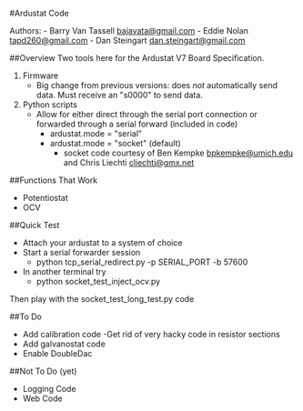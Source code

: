 #Ardustat Code

Authors:
	- Barry Van Tassell <bajavata@gmail.com>
	- Eddie Nolan <tapd260@gmail.com>
	- Dan Steingart <dan.steingart@gmail.com>
	

##Overview
Two tools here for the Ardustat V7 Board Specification.

1. Firmware 
	- Big change from previous versions: does _not_ automatically send data.  Must receive an "s0000" to send data.
2. Python scripts
	- Allow for either direct through the serial port connection or forwarded through a serial forward (included in code) 
		- ardustat.mode = "serial"
		- ardustat.mode = "socket" (default)
			- socket code courtesy of Ben Kempke <bpkempke@umich.edu> and Chris Liechti <cliechti@gmx.net>


##Functions That Work
- Potentiostat
- OCV 

##Quick Test

- Attach your ardustat to a system of choice
- Start a serial forwarder session
	- python tcp_serial_redirect.py -p SERIAL_PORT -b 57600 
- In another terminal try
	- python socket_test_inject_ocv.py

Then play with the socket_test_long_test.py code

##To Do
- Add calibration code
	-Get rid of very hacky code in resistor sections
- Add galvanostat code
- Enable DoubleDac

##Not To Do (yet)
- Logging Code
- Web Code